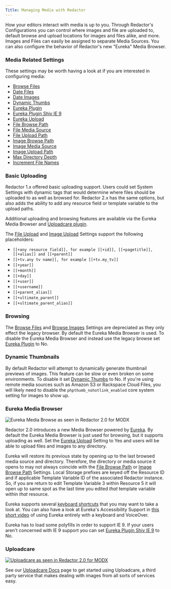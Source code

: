 ```yaml
---
Title: Managing Media with Redactor
---
```


How your editors interact with media is up to you. Through Redactor's Configurations you can control where images and file are uploaded to, default browse and upload locations for images and files alike, and more. Images and Files can easily be assigned to separate Media Sources. You can also configure the behavior of Redactor's new "Eureka" Media Browser.

### Media Related Settings

These settings may be worth having a look at if you are interested in configuring media:

- [Browse Files](Configure_Redactor)
- [Date Files](Configure_Redactor)
- [Date Images](Configure_Redactor)
- [Dynamic Thumbs](Configure_Redactor)
- [Eureka Plugin](Configure_Redactor)
- [Eureka Plugin Shiv IE 9](Configure_Redactor)
- [Eureka Upload](Configure_Redactor)
- [File Browse Path](Configure_Redactor)
- [File Media Source](Configure_Redactor)
- [File Upload Path](Configure_Redactor)
- [Image Browse Path](Configure_Redactor)
- [Image Media Source](Configure_Redactor)
- [Image Upload Path](Configure_Redactor)
- [Max Directory Depth](Configure_Redactor)
- [Increment File Names](Configure_Redactor)

### Basic Uploading

Redactor 1.x offered basic uploading support. Users could set System Settings with dynamic tags that would determine where files should be uploaded to as well as browsed for. Redactor 2.x has the same options, but also adds the ability to add any resource field or template variable to the upload paths.

Additional uploading and browsing features are available via the Eureka Media Browser and [Uploadcare plugin](Uploadcare).

The [File Upload](Configure_Redactor) and [Image Upload](Configure_Redactor) Settings support the following placeholders:

- `[[+any resource field]], for example [[+id]], [[+pagetitle]], [[+alias]] and [[+parent]]`
- `[[+tv.any tv name]], for example [[+tv.my_tv]]`
- `[[+year]]`
- `[[+month]]`
- `[[+day]]`
- `[[+user]]`
- `[[+username]]`
- `[[+parent_alias]]`
- `[[+ultimate_parent]]`
- `[[+ultimate_parent_alias]]`

### Browsing

The [Browse Files](Configure_Redactor) and [Browse Images](Configure_Redactor) Settings are depreciated as they only effect the legacy browser. By default the Eureka Media Browser is used. To disable the Eureka Media Browser and instead use the legacy browse set [Eureka Plugin](Configure_Redactor) to No.

### Dynamic Thumbnails

By default Redactor will attempt to dynamically generate thumbnail previews of images. This feature can be slow or even broken on some environments. To disable it set [Dynamic Thumbs](Configure_Redactor) to No. If you're using remote media sources such as Amazon S3 or Rackspace Cloud Files, you will likely need to disable the `phpthumb_nohotlink_enabled` core system setting for images to show up.

### Eureka Media Browser

 ![Eureka Media Browse as seen in Redactor 2.0 for MODX](https://assets.modmore.com/uploads/2015/08/Screen%20Shot%202015-08-06%20at%203.59.10%20PM.png)

Redactor 2.0 introduces a new Media Browser powered by [Eureka](https://github.com/jpdevries/eureka#eureka). By default the Eureka Media Browser is just used for browsing, but it supports uploading as well. Set the [Eureka Upload](Configure_Redactor) Setting to Yes and users will be able to upload files and images to any directory.

Eureka will restore its previous state by opening up to the last browsed media source and directory. Therefore, the directory or media source it opens to may not always coincide with the [File Browse Path](Configure_Redactor) or [Image Browse Path](Configure_Redactor) Settings. Local Storage prefixes are keyed off the Resource ID and if applicable Template Variable ID of the associated Redactor instance. So, if you are return to edit Template Variable 3 within Resource 5 it will open up to same spot as the last time you edited _that_ template variable within _that_ resource.

Eureka supports several [keyboard shortcuts](Configure_Redactor) that you may want to take a look at. You can also have a look at Eureka's Accessibility Support in [this short video](https://vimeo.com/128895951) of using Eureka entirely with a keyboard and VoiceOver.

Eureka has to load some polyfills in order to support IE 9. If your users aren't concerned with IE 9 support you can set [Eureka Plugin Shiv IE 9](Configure_Redactor) to No.

### Uploadcare

 [ ![Uploadcare as seen in Redactor 2.0 for MODX](https://assets.modmore.com/uploads/2015/06/uploadcare.png)](https://assets.modmore.com/uploads/2015/06/uploadcare.png "Uploadcare as seen in Redactor 2.0 for MODX")

See our [Uploadcare Docs](Uploadcare) page to get started using Uploadcare, a third party service that makes dealing with images from all sorts of services easy.
